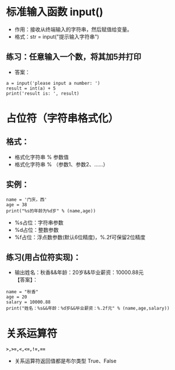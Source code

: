 # 标准输入函数 input()
- 作用：接收从终端输入的字符串，然后赋值给变量。
- 格式：str = input("提示输入字符串")

## 练习：任意输入一个数，将其加5并打印
- 答案：  
```  
a = input('please input a number: ')  
result = int(a) + 5  
print('result is: ', result)  
```

# 占位符（字符串格式化）
## 格式：  
 - 格式化字符串 % 参数值  
 - 格式化字符串 % （参数1、参数2、……）  

 ## 实例：
 ```  
 name = '门庆，西'
 age = 38
 print("%s的年龄为%d岁" % (name,age))  
 ```

- %s占位：字符串参数  
- %d占位：整数参数  
- %f占位：浮点数参数(默认6位精度)，%.2f可保留2位精度  

## 练习(用占位符实现)：  
 - 输出姓名：秋香&&年龄：20岁&&毕业薪资：10000.88元  
 【答案】：  
```
name = "秋香"
age = 20
salary = 10000.88
print("姓名：%s&&年龄：%d岁&&毕业薪资：%.2f元" % (name,age,salary))  
```

# 关系运算符  
 **`>,>=,<,<=,!=,==`**  
 - 关系运算符返回值都是布尔类型 True、False  
 

